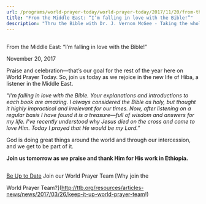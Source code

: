 ```yaml
---
url: /programs/world-prayer-today/world-prayer-today/2017/11/20/from-the-middle-east-i-m-falling-in-love-with-the-bible!
title: "From the Middle East: “I’m falling in love with the Bible!”"
description: "Thru the Bible with Dr. J. Vernon McGee - Taking the whole Word to the whole world"
---
```







## 
 From the Middle East: “I’m falling in love with the Bible!”


November 20, 2017




Praise and celebration—that’s our goal for the rest of the year here on World Prayer Today. So, join us today as we rejoice in the new life of Hiba, a listener in the Middle East.


*“I’m falling in love with the Bible. Your explanations and introductions to each book are amazing. I always considered the Bible as holy, but thought it highly impractical and irrelevant for our times. Now, after listening on a regular basis I have found it is a treasure—full of wisdom and answers for my life. I’ve recently understood why Jesus died on the cross and come to love Him. Today I prayed that He would be my Lord.”*


God is doing great things around the world and through our intercession, and we get to be part of it. 


**Join us tomorrow as we praise and thank Him for His work in Ethiopia.**







## 




[Be Up to Date](http://feeds.feedburner.com/WorldPrayerToday "World Prayer Today RSS Feed")
Join our World Prayer Team
[Why join the  

World Prayer Team?](http://ttb.org/resources/articles-news/news/2017/03/26/keep-it-up-world-prayer-team!)




